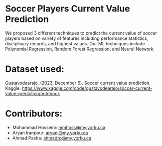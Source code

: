 # Soccer Players Current Value Prediction
We proposed 3 different techniques to predict the current value of soccer players based on variety of features  including performance statistics, disciplinary records, and highest values. Our ML techniques include Polynomial Regression, 
Random Forest Regression, and Neural Network.

# Dataset used:
Gustavodearajo. (2023, December 6). Soccer current value prediction. Kaggle. https://www.kaggle.com/code/gustavodearajo/soccer-current-value-prediction/notebook

# Contributors:
- Mohammad Hosseini: mmhoss@my.yorku.ca
- Aryan Iranpour: aryani@my.yorku.ca
- Ahmad Pasha: ahmadrp@my.yorku.ca 
